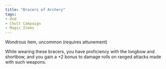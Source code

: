 ```yaml
---
title: "Bracers of Archery"
tags: 
- dnd
- Chult Campaign
- Magic Items
---
```


Wondrous item, uncommon (requires attunement)

While wearing these bracers, you have proficiency with the longbow and shortbow, and you gain a +2 bonus to damage rolls on ranged attacks made with such weapons.

